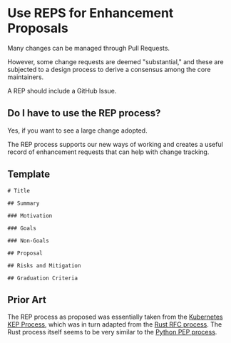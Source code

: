 # Use REPS for Enhancement Proposals

Many changes can be managed through Pull Requests.

However, some change requests are deemed "substantial," and these are subjected
to a design process to derive a consensus among the core maintainers.

A REP should include a GitHub Issue.

## Do I have to use the REP process?

Yes, if you want to see a large change adopted.

The REP process supports our new ways of working and creates a useful record of
enhancement requests that can help with change tracking.

## Template

```text
# Title

## Summary

### Motivation

### Goals

### Non-Goals

## Proposal

## Risks and Mitigation

## Graduation Criteria
```

## Prior Art

The REP process as proposed was essentially taken from the
[Kubernetes KEP Process](https://github.com/kubernetes/enhancements/tree/master/keps),
which was in turn adapted from the
[Rust RFC process](https://github.com/rust-lang/rfcs). The Rust process itself
seems to be very similar to the
[Python PEP process](https://www.python.org/dev/peps/pep-0001).

